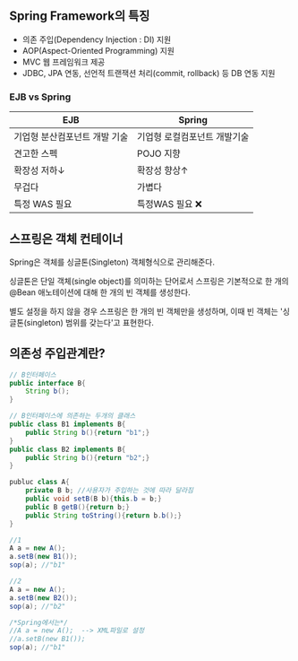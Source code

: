 
## Spring Framework의 특징

 - 의존 주입(Dependency Injection : DI) 지원
 - AOP(Aspect-Oriented Programming) 지원
 - MVC 웹 프레임워크 제공
 - JDBC, JPA 연동, 선언적 트랜잭션 처리(commit, rollback) 등 DB 연동 지원
### EJB vs Spring
| EJB | Spring |
|--|--|
|기업형 분산컴포넌트 개발 기술 |기업형 로컬컴포넌트 개발기술 |
|견고한 스펙|POJO 지향|
|확장성 저하↓|확장성 향상↑|
|무겁다|가볍다|
|특정 WAS 필요|특정WAS 필요 ❌|



## 스프링은 객체 컨테이너

Spring은 객체를 싱글톤(Singleton) 객체형식으로 관리해준다.

 싱글톤은 단일 객체(single object)를 의미하는 단어로서 스프링은 기본적으로 한 개의 @Bean 애노테이션에 대해 한 개의 빈 객체를 생성한다.

별도 설정을 하지 않을 경우 스프링은 한 개의 빈 객체만을 생성하며, 이때 빈 객체는 '싱글톤(singleton) 범위를 갖는다'고 표현한다.



## 의존성 주입관계란?

```java
// B인터페이스 
public interface B{
	String b();
}

// B인터페이스에 의존하는 두개의 클래스
public class B1 implements B{
	public String b(){return "b1";}
}
public class B2 implements B{
	public String b(){return "b2";}
}

publuc class A{
	private B b; //사용자가 주입하는 것에 따라 달라짐
	public void setB(B b){this.b = b;}
	public B getB(){return b;}
	public String toString(){return b.b();}
}

//1
A a = new A(); 
a.setB(new B1());
sop(a); //"b1"

//2
A a = new A(); 
a.setB(new B2());
sop(a); //"b2"
```
```java
/*Spring에서는*/ 
//A a = new A();  --> XML파일로 설정
//a.setB(new B1());
sop(a); //"b1"
```
<!--stackedit_data:
eyJoaXN0b3J5IjpbNDg4MTcyNDc5LDE1NTM5NzE1ODgsLTE1Mz
UxNjM0MjksMjI0NDQzNTI4XX0=
-->